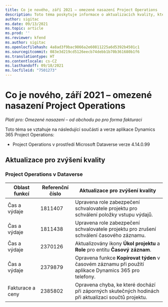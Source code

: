 ```yaml
---
title: Co je nového, září 2021 – omezené nasazení Project Operations
description: Toto téma poskytuje informace o aktualizacích kvality, které jsou k dispozici ve verzi Project Operations ze září 2021 pro omezené nasazení.
author: sigitac
ms.date: 09/13/2021
ms.topic: article
ms.prod: ''
ms.reviewer: kfend
ms.author: sigitac
ms.openlocfilehash: 4a8ad3f9bac9866a2e60811225a6d5392b4501c1
ms.sourcegitcommit: 083e3d219cd5126eecb74debb1b70b361680b1f6
ms.translationtype: HT
ms.contentlocale: cs-CZ
ms.lasthandoff: 09/18/2021
ms.locfileid: "7501273"
---
```

# <a name="whats-new-september-2021---project-operations-lite-deployment"></a>Co je nového, září 2021 – omezené nasazení Project Operations

_Platí pro: Omezené nasazení – od obchodu po pro forma fakturaci_

Toto téma se vztahuje na následující součásti a verze aplikace Dynamics 365 Project Operations:

  - Project Operations v prostředí Microsoft Dataverse verze 4.14.0.99


## <a name="quality-updates"></a>Aktualizace pro zvýšení kvality

### <a name="project-operations-on-dataverse"></a>Project Operations v Dataverse


| **Oblast funkcí** | **Referenční číslo** | **Aktualizace pro zvýšení kvality** |
| --- | --- | --- |
| Čas a výdaje | 1811407 | Upravena role zabezpečení schvalovatele projektu pro schválení položky vstupu výdajů. |
| Čas a výdaje | 1811438 | Upravena role zabezpečení schvalovatele projektu pro zrušení schválení časového záznamu. |
| Čas a výdaje | 2370126 | Aktualizovány ikony **Úkol projektu** a **Role** pro entitu **Časový záznam**. |
| Čas a výdaje | 2379879 | Opravena funkce **Kopírovat týden** v časovém záznamu při použití aplikace Dynamics 365 pro telefony. |
| Fakturace a ceny | 2385802 | Opravena chyba, ke které dochází při záporných skutečných hodinách při aktualizaci součtů projektu.|

